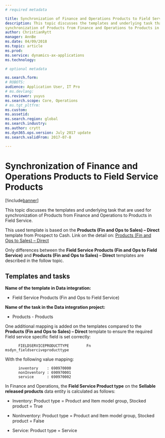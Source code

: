 ```yaml
---
# required metadata

title: Synchronization of Finance and Operations Products to Field Service Products
description: This topic discusses the templates and underlying task that are used for
synchronization of Products from Finance and Operations to Products in Field Service.
author: ChristianRytt
manager: AnnBe
ms.date: 04/09/2018
ms.topic: article
ms.prod: 
ms.service: dynamics-ax-applications
ms.technology: 

# optional metadata

ms.search.form: 
# ROBOTS: 
audience: Application User, IT Pro
# ms.devlang: 
ms.reviewer: yuyus
ms.search.scope: Core, Operations
# ms.tgt_pltfrm: 
ms.custom: 
ms.assetid: 
ms.search.region: global
ms.search.industry: 
ms.author: crytt
ms.dyn365.ops.version: July 2017 update 
ms.search.validFrom: 2017-07-8

---
```


#  Synchronization of Finance and Operations Products to Field Service Products

[!include[banner](../includes/banner.md)]

This topic discusses the templates and underlying task that are used for
synchronization of Products from Finance and Operations to Products in Field Service.

This used template is based on the **Products (Fin and Ops to Sales) – Direct**
template from Prospect to Cash. Link on the detail on: [Products (Fin and Ops to
Sales) –
Direct](https://docs.microsoft.com/en-us/dynamics365/unified-operations/supply-chain/sales-marketing/products-template-mapping-direct)

Only differences between the **Field Service Products (Fin and Ops to Field
Service)** and **Products (Fin and Ops to Sales) – Direct** templates are
described in the follow topic.

## Templates and tasks

**Name of the template in Data integration:**

-   Field Service Products (Fin and Ops to Field Service)

**Name of the task in the Data integration project:**

-   Products - Products

One additional mapping is added on the templates compared to the **Products (Fin
and Ops to Sales) – Direct** template to ensure the required Field service
specific field is set correctly:

          FIELDSERVICEPRODUCTTYPE        Fn        msdyn_fieldserciveproducttype 

With the following value mapping:

          inventory    : 690970000
          nonInventory : 690970001
          service      : 690970002


In Finance and Operations, the **Field Service Product type** on the **Sellable
released products** data entity is calculated as follows:

-   Inventory:    Product type = Product and Item model group, Stocked product =
    True

-   NonInventory: Product type = Product and Item model group, Stocked product =
    False

-   Service:      Product type = Service

